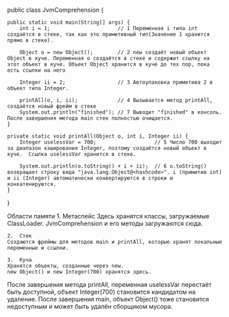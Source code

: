 public class JvmComprehension {

    public static void main(String[] args) {
        int i = 1;                      // 1 Переменная i типа int создаётся в стеке, так как это примитивный тип(Значение 1 хранится прямо в стеке).

        Object o = new Object();        // 2 new создаёт новый объект Object в куче. Переменная o создаётся в стеке и содержит ссылку на этот объект в куче. Объект Object хранится в куче до тех пор, пока есть ссылки на него

        Integer ii = 2;                 // 3 Автоупаковка примитива 2 в объект типа Integer.

        printAll(o, i, ii);             // 4 Вызывается метод printAll, создаётся новый фрейм в стеке
        System.out.println("finished"); // 7 Выводит "finished" в консоль. После завершения метода main стек полностью очищается.
    }

    private static void printAll(Object o, int i, Integer ii) {
        Integer uselessVar = 700;                   // 5 Число 700 выходит за диапазон кэширования Integer, поэтому создаётся новый объект в куче. 	Ссылка uselessVar хранится в стеке.

        System.out.println(o.toString() + i + ii);  // 6 o.toString() возвращает строку вида "java.lang.Object@<hashcode>". i (примитив int) и ii (Integer) автоматически конвертируются в строки и конкатенируются.
    }
}

Области памяти
	1.	Метаспейс
	Здесь хранятся классы, загружаемые ClassLoader.
	JvmComprehension и его методы загружаются сюда.
 
	2.	Стек
	Создаются фреймы для методов main и printAll, которые хранят локальные переменные и ссылки.
 
	3.	Куча
	Хранятся объекты, созданные через new.
	new Object() и new Integer(700) хранятся здесь.

 После завершения метода printAll, переменная uselessVar перестаёт быть доступной, объект Integer(700) становится кандидатом на удаление.
После завершения main, объект Object() тоже становится недоступным и может быть удалён сборщиком мусора.
